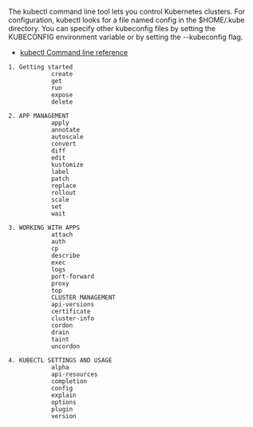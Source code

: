 
The kubectl command line tool lets you control Kubernetes clusters. 
For configuration, kubectl looks for a file named config in the $HOME/.kube directory. 
You can specify other kubeconfig files by setting the KUBECONFIG environment variable or 
by setting the --kubeconfig flag.

- [kubectl Command line reference](https://kubernetes.io/docs/reference/generated/kubectl/kubectl-commands)


```
1. Getting started 
            create
            get
            run
            expose
            delete

2. APP MANAGEMENT
            apply
            annotate
            autoscale
            convert
            diff
            edit
            kustomize
            label
            patch
            replace
            rollout
            scale
            set
            wait

3. WORKING WITH APPS
            attach
            auth
            cp
            describe
            exec
            logs
            port-forward
            proxy
            top
            CLUSTER MANAGEMENT
            api-versions
            certificate
            cluster-info
            cordon
            drain
            taint
            uncordon

4. KUBECTL SETTINGS AND USAGE
            alpha
            api-resources
            completion
            config
            explain
            options
            plugin
            version
```